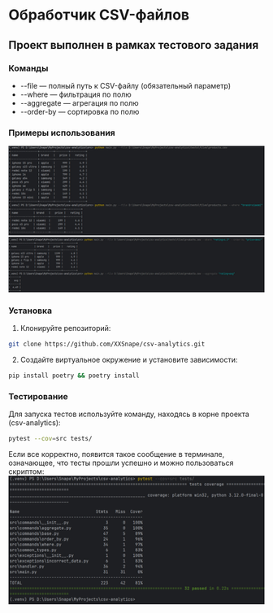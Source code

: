# Обработчик CSV-файлов

## Проект выполнен в рамках тестового задания

### Команды
- --file — полный путь к CSV-файлу (обязательный параметр)
- --where — фильтрация по полю
- --aggregate — агрегация по полю
- --order-by — сортировка по полю

### Примеры использования
![](docs/example1.jpg)
![](docs/example2.jpg)

### Установка
1) Клонируйте репозиторий:
```sh
git clone https://github.com/XXSnape/csv-analytics.git
```
2) Создайте виртуальное окружение и установите зависимости:
```sh
pip install poetry && poetry install
```

### Тестирование

Для запуска тестов используйте команду, находясь в корне проекта (csv-analytics):
```sh
pytest --cov=src tests/
```
Если все корректно, появится такое сообщение в терминале, означающее, что тесты прошли успешно и можно пользоваться скриптом:
![](docs/coverage.jpg)